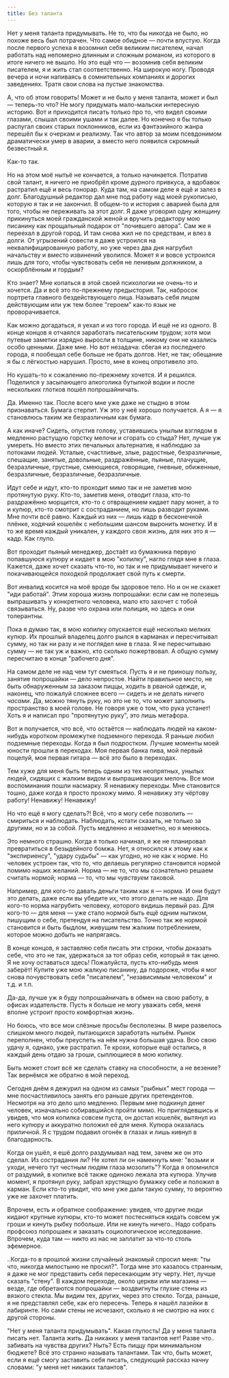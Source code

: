```yaml
---
title: Без таланта
---
```


Нет у меня таланта придумывать. Не то, что бы никогда не было, но похоже весь
был потрачен. Что самое обидное — почти впустую. Когда после первого успеха я
возомнил себя великим писателем, начал работать над непомерно длинным и сложным
романом, из которого в итоге ничего не вышло. Но это ещё что — возомнив себя
великим писателем, я и жить стал соответственно. На широкую ногу. Проводя вечера
и ночи напиваясь в сомнительных компаниях и дорогих заведениях. Тратя свои слова
на пустые знакомства.

А, что об этом говорить! Может и не было у меня таланта, может и был — теперь-то
что? Не могу придумать мало-мальски интересную историю. Вот и приходится писать
только про то, что видел своими глазами, слышал своими ушами и так далее. Но
конечно я бы только распугал своих старых поклонников, если из фэнтэзийного
жанра перешёл бы к очеркам и реализму. Так что автор за моим псевдонимом
драматически умер в аварии, а вместо него появился скромный безвестный я.

Как-то так.

Но на этом моё нытьё не кончается, а только начинается. Потратив свой талант, я
ничего не приобрёл кроме дурного привкуса, а вдобавок растратил ещё и весь
гонорар. Куда там, на самом деле я ещё и залез в долг. Благодушный редактор дал
мне под работу над моей рукописью, которую я так и не закончил. В общем-то и
история с аварией была для того, чтобы не переживать за этот долг. Я даже
уговорил одну женщину прикинуться моей гражданской женой и вручить редактору мою
писанину как прощальный подарок от "почившего автора". Сам же я переехал в
другой город. И там снова жил не по средствам, и влез в долги. От угрызений
совести я даже устроился на неквалифицированную работу, но уже через два дня
нагрубил начальству и вместо извинений уволился. Может я и вовсе устроился лишь
для того, чтобы чувствовать себя не ленивым должником, а оскорблённым и гордым?

Кто знает? Мне копаться в этой своей психологии не очень-то и хочется. Да и всё
это по-прежнему предыстория. Так, набросок портрета главного бездействующего
лица. Называть себя лицом действующим или уж тем более "героем" как-то язык не
проворачивается.

Как можно догадаться, я уехал и из того города. И ещё не из одного. В конце
концов я отчаялся заработать писательским трудом; хотя мои путевые заметки
изрядно выросли в толщине, никому они не казались особо ценными. Даже мне. Но
вот незадача: сбегая из последнего города, я пообещал себе больше не брать
долгов. Нет, не так; обещание я бы с лёгкостью нарушил. Просто, мне в конец
опротивело это.

Но кушать-то к сожалению по-прежнему хочется. И я решился. Поделился у
засыпающего алкоголика бутылкой водки и после нескольких глотков пошёл
попрошайничать.

Да. Именно так. После всего мне уже даже не стыдно в этом признаваться. Бумага
стерпит. Уж это у неё хорошо получается. А я — я становлюсь таким же
безразличным как бумага.

А как иначе? Сидеть, опустив голову, уставившись унылым взглядом в медленно
растущую горстку мелочи и сгорать со стыда? Нет, лучше уж умереть. Но вместо
этих печальных альтернатив, я наблюдаю за потоками людей. Усталые, счастливые,
злые, радостные, безразличные, спешащие, занятые, довольные, раздражённые,
пьяные, плачущие, безразличные, грустные, смеющиеся, говорящие, гневные,
обиженные, безразличные, безразличные, безразличные.

Идут себе и идут, кто-то проходит мимо так и не заметив мою протянутую
руку. Кто-то, заметив меня, отводит глаза, кто-то раздражённо морщится, кто-то с
отвращением кидает пару монет, а то и купюр, кто-то смотрит с состраданием, но
лишь разводит руками. Мне почти всё равно. Каждый из них — лишь кадр в
бесконечной плёнке, ходячий кошелёк с небольшим шансом выронить монетку. И в то
же время каждый уникален, у каждого своя жизнь, для них это я — кадр. Как глупо.

Вот проходит пьяный менеджер, достаёт из бумажника первую попавшуюся купюру и
кидает в мою "копилку", нагло глядя мне в глаза. Кажется, даже хочет сказать
что-то, но так и не придумывает ничего и покачивающейся походкой продолжает свой
путь к смерти.

Вот инвалид косится на моё вроде бы здоровое тело. Но и он не скажет "иди
работай". Этим хороша жизнь попрошайки: если сам не полезешь выпрашивать у
конкретного человека, мало кто захочет с тобой связываться. Ну, разве что охрана
или полиция, но здесь и они толерантны.

Пока я думаю так, в мою копилку опускается ещё несколько мелких купюр. Их
прошлый владелец долго рылся в карманах и пересчитывал сумму, но так ни разу и
не поглядел мне в глаза. Я не пересчитываю сумму — не так уж и важно, кто
сколько пожертвовал. А общую сумму пересчитаю в конце "рабочего дня".

На самом деле не над чем тут смеяться. Пусть я и не приношу пользу, занятие
попрошайки — дело непростое. Найти правильное место, не быть обнаруженным за
заказом пиццы, ходить в рваной одежде, и, наконец, что пожалуй сложнее всего —
сидеть и не делать ничего *часами*. Да, можно тянуть руку, но это не то, что
может заполнить пространство в моей голове. Не говоря уже о том, что рука
устанет! Хоть я и написал про "протянутую руку", это лишь метафора.

Вот и получается, что всё, что остаётся — наблюдать людей на каком-нибудь
коротком промежутке подземного перехода. Я раньше любил подземные
переходы. Когда я был подростком. Лучшие моменты моей юности прошли в
переходах. Моя первая банка пива, мой первый поцелуй, моя первая гитара — всё
это было в переходах.

Тем хуже для меня быть теперь одним из тех неопрятных, унылых людей, сидящих с
жалким видом и выпрашивающих мелочь. Все мои воспоминания пошли насмарку. Я
ненавижу переходы. Мне становится тошно, даже когда я просто прохожу мимо. Я
ненавижу эту чёртову работу! Ненавижу! Ненавижу!

Но что ещё я могу сделать?! Всё, что я могу себе позволить — смириться и
наблюдать. Наблюдать, кстати сказать, не только за другими, но и за собой. Пусть
медленно и незаметно, но я меняюсь.

Это немного страшно. Когда я только начинал, я же не планировал превратиться в
безыдейного бомжа. Нет, я относился к этому как к "экспириенсу", "удару судьбы"
— как угодно, но не как к норме. Но человек устроен так, что то, что делаешь
регулярно становится нормой помимо наших желаний. Норма — не то, что мы
сознательно решаем считать нормой; норма — то, что мы *чувствуем* таковой.

Например, для кого-то давать деньги таким как я — норма. И они будут это делать,
даже если вы убедите их, что этого делать не надо. Для кого-то норма нагрубить
человеку, которого видишь первый раз. Для кого-то — для меня — уже стало нормой
быть ещё одним нытиком, пишущим о себе, претендуя на писательство. Точно так же
нормой становится и быть быдлом, живущим тем жалким потреблением, которое можно
добыть не напрягаясь.

В конце концов, я заставляю себя писать эти строки, чтобы доказать себе, что это
не так, удержаться за тот образ себя, который я так ценю. Я не хочу оставаться
здесь! Пожалуйста, пусть кто-нибудь меня заберёт! Купите уже мою жалкую
писанину, да подороже, чтобы я мог снова почувствовать себя "писателем",
"независимым человеком" и т.д. и т.п.

Да-да, лучше уж я буду попрошайничать в обмен на свою работу, в офисах
издательств. Пусть я больше не могу уважать себя, меня вполне устроит просто
комфортная жизнь.

Но боюсь, что все мои слёзные просьбы бесполезны. В мире развелось слишком много
людей, пытающихся заработать нытьём. Рынок переполнен, чтобы преуспеть на нём
нужна большая удача. Всю свою удачу я, однако, уже растратил. Те крохи, которые
ещё остались, я каждый день отдаю за гроши, сыплющиеся в мою копилку.

Быть может стоит всё же сделать ставку на способности, а не везение? Так
вернёмся же обратно в мой переход.

Сегодня днём я дежурил на одном из самых "рыбных" мест города — мне
посчастливилось занять его раньше других претендентов. Несмотря на это дело шло
медленно. Первым мне подкинул денег человек, изначально собиравшийся пройти
мимо. Но приглядевшись и увидев, что моя копилка совсем пуста, он достал
кошелёк, вытянул из него купюру и аккуратно положил её для меня. Купюра
оказалась приличной. Я с трудом подавил огонёк в глазах и лишь кивнул в
благодарность.

Когда он ушёл, я ешё долго раздумывал над тем, зачем же он это сделал. Из
сострадания ли? Не хотел ли он намекнуть мне: "возьми и уходи, нечего тут
честным людям глаза мозолить"? Когда я опомнился от раздумий, в копилке всё
также одиноко лежала эта купюра. Улучив момент, я протянул руку, забрал
хрустящую бумажку себе и положил в карман. Если кто-то увидит, что мне уже дали
такую сумму, то вероятно уже не захочет платить.

Впрочем, есть и обратное соображение: увидев, что другие люди кидают крупные
купюры, кто-то может постесняться кидать совсем уж гроши и кинуть рыбку
побольше. Или не кинуть ничего.. Надо собрать профсоюз попрошаек и заказать
социологическое исследование. Впрочем, куда там — никто из нас не заплатит за
что-то столь эфемерное.

..Когда-то в прошлой жизни случайный знакомый спросил меня: "ты что, никогда
милостыню не просил?". Тогда мне это казалось странным, я даже не мог
представить себя пересекающим эту черту. Нет, лучше сказать "стену". В каждом
переходе, около церкви или магазина — везде, где обретаются попрошайки —
воздвигнуты глухие стены из вязкого стекла. Мы видим тех, других, через это
стекло. Тогда, раньше, я не представлял себе, как его пересечь. Теперь я нашёл
лазейки в лабиринте. Но сами стены не исчезают, сколько я не смотрю на них с
другой стороны.

"Нет у меня таланта придумывать". Какая глупость! Да у меня таланта писать
нет. Таланта жить. Да никаких у меня талантов нет! Разве что.. забивать на
чувства других? Ныть? Есть пиццу при минимальном бюджете? Всё это странно
называть талантами. Так что, быть может, если я ещё смогу заставить себя писать,
следующий рассказ начну словами: "у меня нет никаких талантов".
